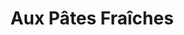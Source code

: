 ---
title: "Aux Pâtes Fraîches"
url: /saint-quentin-la-poterie/aux-pates-fraiches/
shop: Feinkost
---